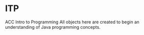 # ITP
ACC Intro to Programming 
All objects here are created to begin an understanding of Java programming concepts.
